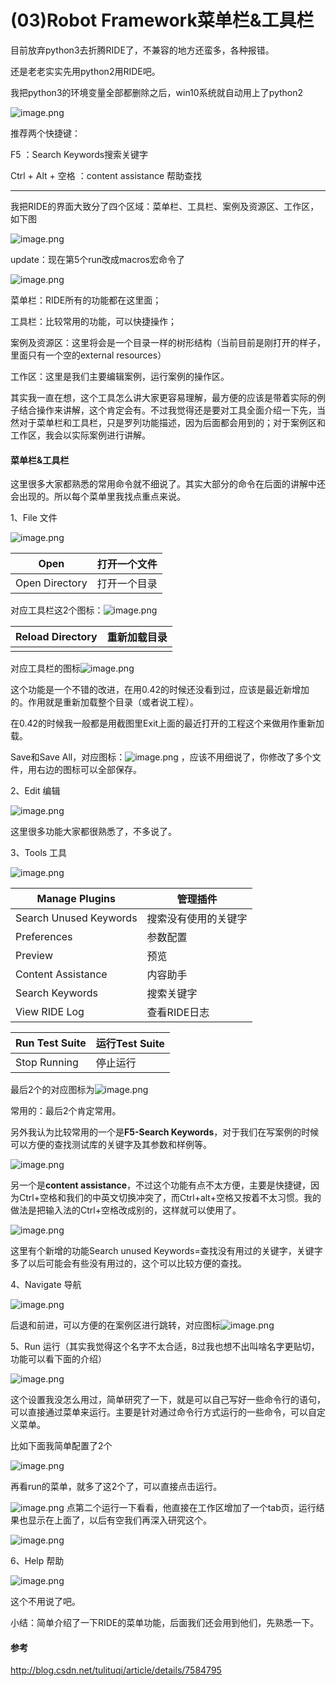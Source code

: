 #  (03)Robot Framework菜单栏&工具栏

目前放弃python3去折腾RIDE了，不兼容的地方还蛮多，各种报错。

还是老老实实先用python2用RIDE吧。

我把python3的环境变量全部都删除之后，win10系统就自动用上了python2

![image.png](http://upload-images.jianshu.io/upload_images/1683050-87eda738708d6e7a.png?imageMogr2/auto-orient/strip%7CimageView2/2/w/1240)



推荐两个快捷键：

F5 ：Search Keywords搜索关键字

Ctrl + Alt + 空格 ：content assistance 帮助查找

------

我把RIDE的界面大致分了四个区域：菜单栏、工具栏、案例及资源区、工作区，如下图


![image.png](http://upload-images.jianshu.io/upload_images/1683050-8b05541ccb321ce1.png?imageMogr2/auto-orient/strip%7CimageView2/2/w/1240)


 update：现在第5个run改成macros宏命令了

![image.png](http://upload-images.jianshu.io/upload_images/1683050-7bfa5958e3443340.png?imageMogr2/auto-orient/strip%7CimageView2/2/w/1240)



菜单栏：RIDE所有的功能都在这里面；

工具栏：比较常用的功能，可以快捷操作；

案例及资源区：这里将会是一个目录一样的树形结构（当前目前是刚打开的样子，里面只有一个空的external resources）

工作区：这里是我们主要编辑案例，运行案例的操作区。

 

其实我一直在想，这个工具怎么讲大家更容易理解，最方便的应该是带着实际的例子结合操作来讲解，这个肯定会有。不过我觉得还是要对工具全面介绍一下先，当然对于菜单栏和工具栏，只是罗列功能描述，因为后面都会用到的；对于案例区和工作区，我会以实际案例进行讲解。

 

#### 菜单栏&工具栏

这里很多大家都熟悉的常用命令就不细说了。其实大部分的命令在后面的讲解中还会出现的。所以每个菜单里我找点重点来说。

1、File 文件

![image.png](http://upload-images.jianshu.io/upload_images/1683050-2c6547ec2c4ddc14.png?imageMogr2/auto-orient/strip%7CimageView2/2/w/1240)


| Open           | 打开一个文件 |
| -------------- | ------------ |
| Open Directory | 打开一个目录 |

对应工具栏这2个图标：![image.png](http://upload-images.jianshu.io/upload_images/1683050-6cf5ad4525a6067b.png?imageMogr2/auto-orient/strip%7CimageView2/2/w/1240)




| Reload Directory | 重新加载目录 |
| ---------------- | ------------ |
|                  |              |

对应工具栏的图标![image.png](http://upload-images.jianshu.io/upload_images/1683050-6abde62ce6ce7ccb.png?imageMogr2/auto-orient/strip%7CimageView2/2/w/1240)


这个功能是一个不错的改进，在用0.42的时候还没看到过，应该是最近新增加的。作用就是重新加载整个目录（或者说工程）。

在0.42的时候我一般都是用截图里Exit上面的最近打开的工程这个来做用作重新加载。

Save和Save All，对应图标：![image.png](http://upload-images.jianshu.io/upload_images/1683050-e3a72c62a5214a86.png?imageMogr2/auto-orient/strip%7CimageView2/2/w/1240)
，应该不用细说了，你修改了多个文件，用右边的图标可以全部保存。

 

2、Edit 编辑

![image.png](http://upload-images.jianshu.io/upload_images/1683050-193ab578d5fbb470.png?imageMogr2/auto-orient/strip%7CimageView2/2/w/1240)

这里很多功能大家都很熟悉了，不多说了。

 

3、Tools 工具

![image.png](http://upload-images.jianshu.io/upload_images/1683050-356c27885f12f26e.png?imageMogr2/auto-orient/strip%7CimageView2/2/w/1240)


| Manage Plugins         | 管理插件             |
| ---------------------- | -------------------- |
| Search Unused Keywords | 搜索没有使用的关键字 |
| Preferences            | 参数配置             |
| Preview                | 预览                 |
| Content Assistance     | 内容助手             |
| Search Keywords        | 搜索关键字           |
| View RIDE Log          | 查看RIDE日志         |

| Run Test Suite | 运行Test Suite |
| -------------- | -------------- |
| Stop Running   | 停止运行       |

最后2个的对应图标为![image.png](http://upload-images.jianshu.io/upload_images/1683050-e10a1582fbf19c3b.png?imageMogr2/auto-orient/strip%7CimageView2/2/w/1240)


常用的：最后2个肯定常用。

另外我认为比较常用的一个是**F5-Search Keywords**，对于我们在写案例的时候可以方便的查找测试库的关键字及其参数和样例等。

![image.png](http://upload-images.jianshu.io/upload_images/1683050-dea8e665e7d33295.png?imageMogr2/auto-orient/strip%7CimageView2/2/w/1240)


另一个是**content assistance**，不过这个功能有点不太方便，主要是快捷键，因为Ctrl+空格和我们的中英文切换冲突了，而Ctrl+alt+空格又按着不太习惯。我的做法是把输入法的Ctrl+空格改成别的，这样就可以使用了。

![image.png](http://upload-images.jianshu.io/upload_images/1683050-ff6c5926271b3825.png?imageMogr2/auto-orient/strip%7CimageView2/2/w/1240)


这里有个新增的功能Search unused Keywords=查找没有用过的关键字，关键字多了以后可能会有些没有用过的，这个可以比较方便的查找。

 

4、Navigate 导航

![image.png](http://upload-images.jianshu.io/upload_images/1683050-0e57517fc2b77e85.png?imageMogr2/auto-orient/strip%7CimageView2/2/w/1240)


后退和前进，可以方便的在案例区进行跳转，对应图标![image.png](http://upload-images.jianshu.io/upload_images/1683050-5cf30795e218c437.png?imageMogr2/auto-orient/strip%7CimageView2/2/w/1240)

 

5、Run 运行（其实我觉得这个名字不太合适，8过我也想不出叫啥名字更贴切，功能可以看下面的介绍）

![image.png](http://upload-images.jianshu.io/upload_images/1683050-2a0fb6f1995fff0e.png?imageMogr2/auto-orient/strip%7CimageView2/2/w/1240)

 这个设置我没怎么用过，简单研究了一下，就是可以自己写好一些命令行的语句，可以直接通过菜单来运行。主要是针对通过命令行方式运行的一些命令，可以自定义菜单。

比如下面我简单配置了2个


![image.png](http://upload-images.jianshu.io/upload_images/1683050-0ced55db621abbff.png?imageMogr2/auto-orient/strip%7CimageView2/2/w/1240)


再看run的菜单，就多了这2个了，可以直接点击运行。


![image.png](http://upload-images.jianshu.io/upload_images/1683050-212fdeea99aa5000.png?imageMogr2/auto-orient/strip%7CimageView2/2/w/1240)
点第二个运行一下看看，他直接在工作区增加了一个tab页，运行结果也显示在上面了，以后有空我们再深入研究这个。


![image.png](http://upload-images.jianshu.io/upload_images/1683050-104640815df7b551.png?imageMogr2/auto-orient/strip%7CimageView2/2/w/1240)




6、Help 帮助

![image.png](http://upload-images.jianshu.io/upload_images/1683050-63dd5878c9e9f7ae.png?imageMogr2/auto-orient/strip%7CimageView2/2/w/1240)


这个不用说了吧。

 

小结：简单介绍了一下RIDE的菜单功能，后面我们还会用到他们，先熟悉一下。



#### 参考

http://blog.csdn.net/tulituqi/article/details/7584795